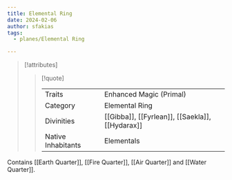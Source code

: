 ```yaml
---
title: Elemental Ring
date: 2024-02-06
author: sfakias
tags:
  - planes/Elemental Ring

---
```

> [!attributes]
> 
> > [!quote]
> >
> > | | |
> > | --- | --- |
> > | Traits | Enhanced Magic (Primal) |
> > | Category | Elemental Ring |
> > | Divinities | [[Gibba]], [[Fyrlean]], [[Saekla]], [[Hydarax]] |
> > | Native Inhabitants | Elementals |

Contains [[Earth Quarter]], [[Fire Quarter]], [[Air Quarter]] and [[Water Quarter]].
